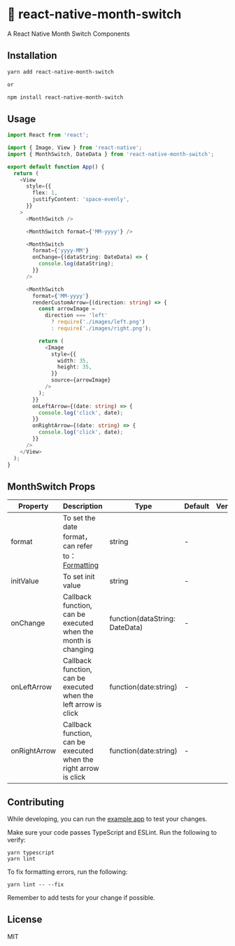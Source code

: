 # :rainbow: react-native-month-switch

A React Native Month Switch Components

## Installation

```sh
yarn add react-native-month-switch

or

npm install react-native-month-switch
```

## Usage

```ts
import React from 'react';

import { Image, View } from 'react-native';
import { MonthSwitch, DateData } from 'react-native-month-switch';

export default function App() {
  return (
    <View
      style={{
        flex: 1,
        justifyContent: 'space-evenly',
      }}
    >
      <MonthSwitch />

      <MonthSwitch format={'MM-yyyy'} />

      <MonthSwitch
        format={'yyyy-MM'}
        onChange={(dataString: DateData) => {
          console.log(dataString);
        }}
      />

      <MonthSwitch
        format={'MM-yyyy'}
        renderCustomArrow={(direction: string) => {
          const arrowImage =
            direction === 'left'
              ? require('./images/left.png')
              : require('./images/right.png');

          return (
            <Image
              style={{
                width: 35,
                height: 35,
              }}
              source={arrowImage}
            />
          );
        }}
        onLeftArrow={(date: string) => {
          console.log('click', date);
        }}
        onRightArrow={(date: string) => {
          console.log('click', date);
        }}
      />
    </View>
  );
}
```

## MonthSwitch Props

| Property     | Description                                                                             | Type                           | Default | Version |
| ------------ | --------------------------------------------------------------------------------------- | ------------------------------ | ------- | ------- |
| format       | To set the date format，can refer to：[Formatting](http://arshaw.com/xdate/#Formatting) | string                         | -       |
| initValue    | To set init value                                                                       | string                         | -       |
| onChange     | Callback function, can be executed when the month is changing                           | function(dataString: DateData) | -       |
| onLeftArrow  | Callback function, can be executed when the left arrow is click                         | function(date:string)          | -       |
| onRightArrow | Callback function, can be executed when the right arrow is click                        | function(date:string)          | -       |

## Contributing

While developing, you can run the [example app](https://github.com/Simoon-F/react-native-month-switch/example/README.md) to test your changes.

Make sure your code passes TypeScript and ESLint. Run the following to verify:

```
yarn typescript
yarn lint
```

To fix formatting errors, run the following:

```
yarn lint -- --fix
```

Remember to add tests for your change if possible.

## License

MIT
